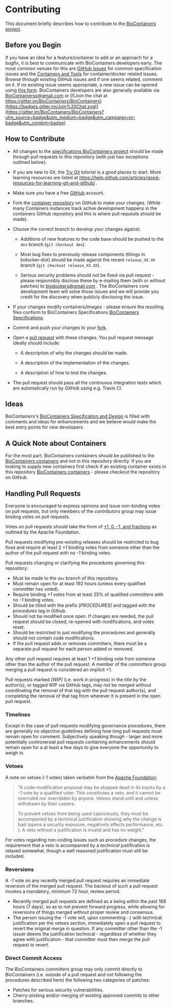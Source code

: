 # Contributing

This document briefly describes how to contribute to the [BioContainers project](https://github.com/BioContainers/specs).

## Before you Begin

If you have an idea for a feature/container to add or an approach for a bugfix, it is best to communicate with BioContainers developers early. The most
common venues for this are [GitHub issues](https://github.com/BioContainers/specs/issues) for common specification issues and the
[Containers and Tools](https://github.com/BioContainers/containers/issues) for container/docker related issues.
Browse through existing GitHub issues and if one seems related, comment on it. If no existing issue seems appropriate, a new issue can be
opened using [this form](https://github.com/BioContainers/BioContainers/issues/new). BioContainers developers are also generally available via BioContainerss@gmail.com or 
[![Join the chat at https://gitter.im/BioContainers/BioContainers](https://badges.gitter.im/Join%20Chat.svg)](https://gitter.im/BioContainers/BioContainers?utm_source=badge&utm_medium=badge&utm_campaign=pr-badge&utm_content=badge)

## How to Contribute

* All changes to the [specifications BioContainers project](https://github.com/BioContainers/bidocker)
  should be made through pull requests to this repository (with just two
  exceptions outlined below).

* If you are new to Git, the [Try Git](http://try.github.com/) tutorial is a good places to start.
  More learning resources are listed at https://help.github.com/articles/good-resources-for-learning-git-and-github/ .

* Make sure you have a free [GitHub](https://github.com/) account.

* Fork the [container repository](https://github.com/BioContainers/containers) on
  GitHub to make your changes. (While many Containers instances track active development
  happens in the containers GitHub repository and this is where pull requests
  should be made).

* Choose the correct branch to develop your changes against.

  * Additions of new features to the code base should be pushed to the `dev` branch (`git
    checkout dev`).

  * Most bug fixes to previously release components (things in bidocker-dist)
    should be made against the recent `release_XX.XX` branch (`git checkout release_XX.XX`).

  * Serious security problems should not be fixed via pull request - please
    responsibly disclose these by e-mailing them (with or without patches) to
    biodockers@gmail.com . The BioContainers core development team will solve
    those issues and we will provide you credit for the discovery when publicly
    disclosing the issue.

* If your changes modify containers/images - please ensure the resulting files
  conform to BioContainers Specifications [BioContainers
  Specifications](http://biocontainers.pro/docs/developer-manual/biocotainers-dockerfile/).

* Commit and push your changes to your
  [fork](https://help.github.com/articles/pushing-to-a-remote/).

* Open a [pull
  request](https://help.github.com/articles/creating-a-pull-request/)
  with these changes. You pull request message ideally should include:

   * A description of why the changes should be made.

   * A description of the implementation of the changes.

   * A description of how to test the changes.

* The pull request should pass all the continuous integration tests which are
  automatically run by GitHub using e.g. Travis CI.

## Ideas

BioContainers's [BioContainers Specification and Design](http://github.com/BioContainers/BioContainers/issues) is filled with comments and ideas
for enhancements and we believe would make the best entry points for new developers.

## A Quick Note about Containers

  For the most part, BioContainers containers should be published to the [BioContainers containers](https://github.com/BioContainers/BioContainers) and not in this repository directly. 
  If you are looking to supply new containers first check if an existing container exists in this repository [BioContainers containers](https://github.com/BioContainers/BioContainers) -
  please checkout the repository on GitHub.

## Handling Pull Requests

Everyone is encouraged to express opinions and issue non-binding votes on pull
requests, but only members of the *contributors* group may issue binding votes
on pull requests. 

Votes on pull requests should take the form of
[+1, 0, -1, and fractions](http://www.apache.org/foundation/voting.html)
as outlined by the Apache Foundation.

Pull requests modifying pre-existing releases should be restricted to bug fixes
and require at least 2 *+1* binding votes from someone other than the author of
the pull request with no *-1* binding votes.

Pull requests changing or clarifying the procedures governing this repository:

- Must be made to the ``dev`` branch of this repository.
- Must remain open for at least 192 hours (unless every qualified committer has
  voted).
- Require binding *+1* votes from at least 25% of qualified *committers* with no
  *-1* binding votes.
- Should be titled with the prefix *[PROCEDURES]* and tagged with
  the *procedures* tag in Github.
- Should not be modified once open. If changes are needed, the pull request
  should be closed, re-opened with modifications, and votes reset.
- Should be restricted to just modifying the procedures and generally should not
  contain code modifications.
- If the pull request adds or removes committers, there must be a separate
  pull request for each person added or removed.

Any other pull request requires at least 1 *+1* binding vote from someone other
than the author of the pull request. A member of the committers group merging a
pull request is considered an implicit +1.

Pull requests marked *[WIP]* (i.e. work in progress) in the title by the
author(s), or tagged WIP via GitHub tags, may *not* be merged without
coordinating the removal of that tag with the pull request author(s), and
completing the removal of that tag from wherever it is present in the open pull
request.

### Timelines

Except in the case of pull requests modifying governance procedures, there are
generally no objective guidelines defining how long pull requests must remain
open for comment. Subjectively speaking though - larger and more potentially
controversial pull requests containing enhancements should remain open for a at
least a few days to give everyone the opportunity to weigh in.

### Vetoes

A note on vetoes (*-1* votes) taken verbatim from the
[Apache Foundation](http://www.apache.org/foundation/voting.html):

>"A code-modification proposal may be stopped dead in its tracks by a -1 vote
by a qualified voter. This constitutes a veto, and it cannot be overruled nor
overridden by anyone. Vetoes stand until and unless withdrawn by their casters.
>
>To prevent vetoes from being used capriciously, they must be accompanied by a
technical justification showing why the change is bad (opens a security
exposure, negatively affects performance, etc. ). A veto without a
justification is invalid and has no weight."

For votes regarding non-coding issues such as procedure changes, the requirement
that a veto is accompanied by a *technical* justification is relaxed somewhat,
though a well reasoned justification must still be included.

### Reversions

A *-1* vote on any recently merged pull request requires an immediate
reversion of the merged pull request. The backout of such a pull request
invokes a mandatory, minimum 72 hour, review period.

- Recently merged pull requests are defined as a being within the past 168 hours (7
  days), so as to not prevent forward progress, while allowing for reversions of
  things merged without proper review and consensus.
- The person issuing the -1 vote will, upon commenting `-1` with technical
  justification per the vetoes section, immediately open a pull request to
  revert the original merge in question. If any committer other than the -1
  issuer deems the justification technical - regardless of whether they agree
  with justification - that committer must then merge the pull request to
  revert.

### Direct Commit Access

The BioContainers *committers* group may only commit directly to BioContainers (i.e.  outside
of a pull request and not following the procedures described here) the
following two categories of patches:

* Patches for serious security vulnerabilities.
* Cherry-picking and/or merging of existing approved commits to other 
branches.
